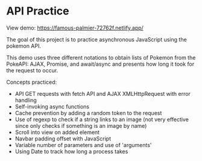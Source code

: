 # API Practice

View demo: https://famous-palmier-72762f.netlify.app/

The goal of this project is to practice asynchronous JavaScript using the pokemon API.

This demo uses three different notations to obtain lists of Pokemon from the PokeAPI: AJAX, Promise, and await/async and presents how long it took for the request to occur.

Concepts practiced:

- API GET requests with fetch API and AJAX XMLHttpRequest with error handling
- Self-invoking async functions
- Cache prevention by adding a random token to the request
- Use of regexp to check if a string links to an image (not very effective since only checks if something is an image by name)
- Scroll into view on added element
- Navbar padding offset with JavaScript
- Variable number of parameters and use of 'arguments'
- Using Date to track how long a process takes
